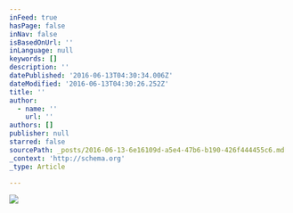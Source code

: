```yaml
---
inFeed: true
hasPage: false
inNav: false
isBasedOnUrl: ''
inLanguage: null
keywords: []
description: ''
datePublished: '2016-06-13T04:30:34.006Z'
dateModified: '2016-06-13T04:30:26.252Z'
title: ''
author:
  - name: ''
    url: ''
authors: []
publisher: null
starred: false
sourcePath: _posts/2016-06-13-6e16109d-a5e4-47b6-b190-426f444455c6.md
_context: 'http://schema.org'
_type: Article

---
```

![](https://the-grid-user-content.s3-us-west-2.amazonaws.com/45650e81-55a3-4294-94d9-1cd7e0466c56.jpg)